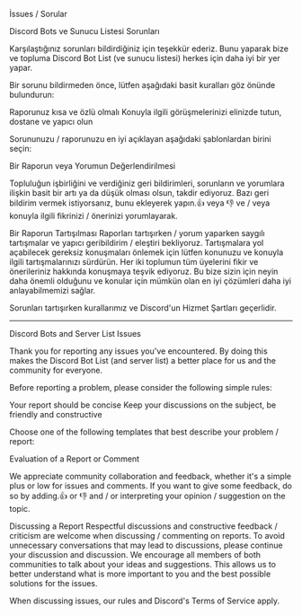  İssues / Sorular

Discord Bots ve Sunucu Listesi Sorunları

Karşılaştığınız sorunları bildirdiğiniz için teşekkür ederiz. Bunu yaparak bize ve topluma Discord Bot List (ve sunucu listesi) herkes için daha iyi bir yer yapar.

Bir sorunu bildirmeden önce, lütfen aşağıdaki basit kuralları göz önünde bulundurun:

   Raporunuz kısa ve özlü olmalı
   Konuyla ilgili görüşmelerinizi elinizde tutun, dostane ve yapıcı olun

Sorununuzu / raporunuzu en iyi açıklayan aşağıdaki şablonlardan birini seçin:


Bir Raporun veya Yorumun Değerlendirilmesi

Topluluğun işbirliğini ve verdiğiniz geri bildirimleri, sorunların ve yorumlara ilişkin basit bir artı ya da düşük olması olsun, takdir ediyoruz. Bazı geri bildirim vermek istiyorsanız, bunu ekleyerek yapın.👍 veya 👎 ve / veya konuyla ilgili fikrinizi / önerinizi yorumlayarak.


Bir Raporun Tartışılması
Raporları tartışırken / yorum yaparken saygılı tartışmalar ve yapıcı geribildirim / eleştiri bekliyoruz. Tartışmalara yol açabilecek gereksiz konuşmaları önlemek için lütfen konunuzu ve konuyla ilgili tartışmalarınızı sürdürün. Her iki toplumun tüm üyelerini fikir ve önerileriniz hakkında konuşmaya teşvik ediyoruz. Bu bize sizin için neyin daha önemli olduğunu ve konular için mümkün olan en iyi çözümleri daha iyi anlayabilmemizi sağlar.

Sorunları tartışırken kurallarımız ve Discord'un Hizmet Şartları geçerlidir.



---------------------------------------------------------------------------------------------------------------------------


Discord Bots and Server List Issues

Thank you for reporting any issues you've encountered. By doing this makes the Discord Bot List (and server list) a better place for us and the community for everyone.

Before reporting a problem, please consider the following simple rules:

   Your report should be concise
   Keep your discussions on the subject, be friendly and constructive

Choose one of the following templates that best describe your problem / report:


Evaluation of a Report or Comment

We appreciate community collaboration and feedback, whether it's a simple plus or low for issues and comments. If you want to give some feedback, do so by adding.👍 or 👎 and / or interpreting your opinion / suggestion on the topic.


Discussing a Report
Respectful discussions and constructive feedback / criticism are welcome when discussing / commenting on reports. To avoid unnecessary conversations that may lead to discussions, please continue your discussion and discussion. We encourage all members of both communities to talk about your ideas and suggestions. This allows us to better understand what is more important to you and the best possible solutions for the issues.

When discussing issues, our rules and Discord's Terms of Service apply.
